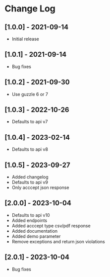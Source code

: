 # Change Log

## [1.0.0] - 2021-09-14

 - Initial release

## [1.0.1] - 2021-09-14

 - Bug fixes

## [1.0.2] - 2021-09-30

 - Use guzzle 6 or 7

## [1.0.3] - 2022-10-26

 - Defaults to api v7

## [1.0.4] - 2023-02-14

 - Defaults to api v8

## [1.0.5] - 2023-09-27

 - Added changelog
 - Defaults to api v9
 - Only acccept json response

## [2.0.0] - 2023-10-04

 - Defaults to api v10
 - Added endpoints
 - Added acccept type csv/pdf response
 - Added documentation
 - Added demo parameter
 - Remove exceptions and return json violations

## [2.0.1] - 2023-10-04

 - Bug fixes